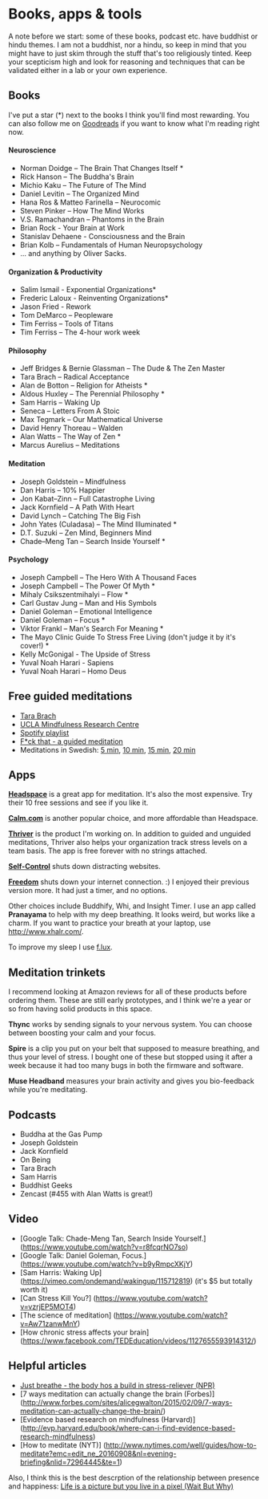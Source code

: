 # Books, apps & tools

A note before we start: some of these books, podcast etc. have buddhist or hindu themes. I am not a buddhist, nor a hindu, so keep in mind that you might have to just skim through the stuff that's too religiously tinted. Keep your scepticism high and look for reasoning and techniques that can be validated either in a lab or your own experience.

## Books
I've put a star (*) next to the books I think you'll find most rewarding. You can also follow me on [Goodreads](https://www.goodreads.com/user/show/5510398-mattis-erngren) if you want to know what I'm reading right now.

####	Neuroscience
-	Norman Doidge – The Brain That Changes Itself *
-	Rick Hanson – The Buddha's Brain
-	Michio Kaku – The Future of The Mind
-	Daniel Levitin – The Organized Mind  
-	Hana Ros & Matteo Farinella – Neurocomic  
-	Steven Pinker – How The Mind Works
- V.S. Ramachandran – Phantoms in the Brain
- Brian Rock - Your Brain at Work
- Stanislav Dehaene - Consciousness and the Brain
- Brian Kolb – Fundamentals of Human Neuropsychology
-	... and anything by Oliver Sacks.  

####	Organization & Productivity
-	Salim Ismail - Exponential Organizations*
-	Frederic Laloux - Reinventing Organizations*
-	Jason Fried - Rework
- Tom DeMarco – Peopleware
- Tim Ferriss – Tools of Titans
- Tim Ferriss – The 4-hour work week

####	Philosophy
-	Jeff Bridges & Bernie Glassman – The Dude & The Zen Master
-	Tara Brach – Radical Acceptance
-	Alan de Botton – Religion for Atheists *
-	Aldous Huxley – The Perennial Philosophy *
-	Sam Harris – Waking Up
-	Seneca – Letters From A Stoic
-	Max Tegmark – Our Mathematical Universe
-	David Henry Thoreau – Walden  
-	Alan Watts – The Way of Zen *
-	Marcus Aurelius – Meditations

####	Meditation
-	Joseph Goldstein – Mindfulness
-	Dan Harris – 10% Happier
-	Jon Kabat–Zinn – Full Catastrophe Living
-	Jack Kornfield – A Path With Heart
-	David Lynch – Catching The Big Fish
-	John Yates (Culadasa) – The Mind Illuminated *
-	D.T. Suzuki – Zen Mind, Beginners Mind
-	Chade–Meng Tan – Search Inside Yourself *

####	Psychology
-	Joseph Campbell – The Hero With A Thousand Faces
-	Joseph Campbell – The Power Of Myth *
-	Mihaly Csikszentmihalyi – Flow *
-	Carl Gustav Jung – Man and His Symbols
-	Daniel Goleman – Emotional Intelligence
-	Daniel Goleman – Focus *
-	Viktor Frankl – Man's Search For Meaning *
- The Mayo Clinic Guide To Stress Free Living (don't judge it by it's cover!) *
- Kelly McGonigal - The Upside of Stress
-	Yuval Noah Harari - Sapiens
- Yuval Noah Harari – Homo Deus

## Free guided meditations
- [Tara Brach](https://www.tarabrach.com/guided-meditations/)
- [UCLA Mindfulness Research Centre](http://marc.ucla.edu/body.cfm?id=22)
- [Spotify playlist](https://open.spotify.com/user/spotify/playlist/7BI8kVITNyvDtW4x7lf3qq)
- [F*ck that - a guided meditation](http://www.funnyordie.com/videos/c6d6848516/f-ck-that-a-guided-meditation?_cc=__d___&_ccid=b04c755435eebf23)
- Meditations in Swedish: [5 min](http://www.lightly.io/files/guided-5min-swedish.m4a), [10 min](http://www.lightly.io/files/guided-10min-swedish.m4a), [15 min](http://www.lightly.io/files/guided-15min-swedish.m4a), [20 min](http://www.lightly.io/files/guided-20min-swedish.m4a)

## Apps
[**Headspace**](http://www.headspace.com) is a great app for meditation. It's also the most expensive. Try their 10 free sessions and see if you like it.

[**Calm.com**](http://www.calm.com) is another popular choice, and more affordable than Headspace.

[**Thriver**](http://www.thriver.io) is the product I'm working on. In addition to guided and unguided meditations, Thriver also helps your organization track stress levels on a team basis. The app is free forever with no strings attached.

[**Self-Control**](https://selfcontrolapp.com/) shuts down distracting websites.

[**Freedom**](https://freedom.to/) shuts down your internet connection. :) I enjoyed their previous version more. It had just a timer, and no options. 

Other choices include Buddhify, Whi, and Insight Timer. I use an app called **Pranayama** to help with my deep breathing. It looks weird, but works like a charm. If you want to practice your breath at your laptop, use http://www.xhalr.com/.

To improve my sleep I use [f.lux](https://justgetflux.com/).

## Meditation trinkets
I recommend looking at Amazon reviews for all of these products before ordering them. These are still early prototypes, and I think we're a year or so from having solid products in this space.

**Thync** works by sending signals to your nervous system. You can choose between boosting your calm and your focus.

**Spire** is a clip you put on your belt that supposed to measure breathing, and thus your level of stress. I bought one of these but stopped using it after a week because it had too many bugs in both the firmware and software.

**Muse Headband** measures your brain activity and gives you bio-feedback while you're meditating.

## Podcasts
- Buddha at the Gas Pump
- Joseph Goldstein
- Jack Kornfield
- On Being
- Tara Brach
- Sam Harris
- Buddhist Geeks
- Zencast (#455 with Alan Watts is great!)

## Video
- [Google Talk: Chade-Meng Tan, Search Inside Yourself.] (https://www.youtube.com/watch?v=r8fcqrNO7so)
- [Google Talk: Daniel Goleman, Focus.] (https://www.youtube.com/watch?v=b9yRmpcXKjY)
- [Sam Harris: Waking Up] (https://vimeo.com/ondemand/wakingup/115712819) (it's $5 but totally worth it)
- [Can Stress Kill You?] (https://www.youtube.com/watch?v=vzrjEP5MOT4)
- [The science of meditation] (https://www.youtube.com/watch?v=Aw71zanwMnY)
- [How chronic stress affects your brain] (https://www.facebook.com/TEDEducation/videos/1127655593914312/)

## Helpful articles
- [Just breathe - the body hos a build in stress-reliever (NPR)](http://www.npr.org/2010/12/06/131734718/just-breathe-body-has-a-built-in-stress-reliever)
- [7 ways meditation can actually change the brain (Forbes)] (http://www.forbes.com/sites/alicegwalton/2015/02/09/7-ways-meditation-can-actually-change-the-brain/)
- [Evidence based research on mindfulness (Harvard)] (http://evp.harvard.edu/book/where-can-i-find-evidence-based-research-mindfulness)
- [How to meditate (NYT)] (http://www.nytimes.com/well/guides/how-to-meditate?emc=edit_ne_20160908&nl=evening-briefing&nlid=72964445&te=1)

Also, I think this is the best descrption of the relationship between presence and happiness: [Life is a picture but you live in a pixel (Wait But Why)](http://waitbutwhy.com/2013/11/life-is-picture-but-you-live-in-pixel.html)
